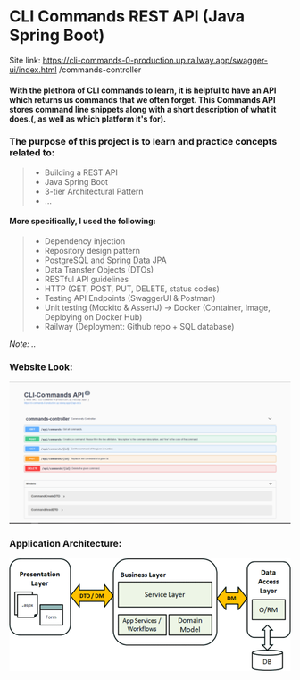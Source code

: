 # CLI Commands REST API (Java Spring Boot)
Site link: https://cli-commands-0-production.up.railway.app/swagger-ui/index.html /commands-controller

#### With the plethora of CLI commands to learn, it is helpful to have an API which returns us commands that we often forget. This Commands API stores command line snippets along with a short description of what it does.(, as well as which platform it's for).
### The purpose of this project is to learn and practice concepts related to:
> - Building a REST API
> - Java Spring Boot
> - 3-tier Architectural Pattern
> - ...

#### More specifically, I used the following:
> - Dependency injection
> - Repository design pattern
> - PostgreSQL and Spring Data JPA
> - Data Transfer Objects (DTOs)
> - RESTful API guidelines
> - HTTP (GET, POST, PUT, DELETE, status codes)
> - Testing API Endpoints (SwaggerUI & Postman)
> - Unit testing (Mockito & AssertJ)
> -> Docker (Container, Image, Deploying on Docker Hub)
> - Railway (Deployment: Github repo + SQL database)

*Note: ..*

### Website Look:

![image](src/main/resources/imagesForGithub/screenshot.PNG)

[//]: # (### API Endpoints &#40;CRUD&#41;:)

[//]: # ()
[//]: # (![image]&#40;src/main/resources/imagesForGithub/api_endpoints.png&#41;)

### Application Architecture:

<p align="center">
<img src="src/main/resources/imagesForGithub/architecture2.gif" width="600">
</p>

[//]: # (![image]&#40;src/main/resources/imagesForGithub/architecture.png =250x250&#41;)
[//]: # ()
[//]: # (test)


[//]: # (## Sample endpoints using Postman:)

[//]: # (### [HttpPost] Creates a new command, returns Location header with link to resource, as well as the '201 Created' status code.)

[//]: # ()
[//]: # (![image]&#40;&#41;)

[//]: # (### [HttpPatch] Updates the value of the howTo attribute and returns the '204 No Content' status code.)

[//]: # ()
[//]: # (![image]&#40;&#41;)